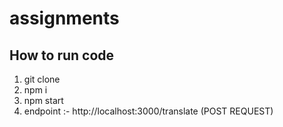 # assignments

## How to run code 
1. git clone
2. npm i
3. npm start
4. endpoint :- http://localhost:3000/translate (POST REQUEST)
